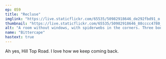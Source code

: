 ```yaml
---
ep: 059
title: "Recluse"
imglink: "https://live.staticflickr.com/65535/50982918646_de292fbd91_o.jpg"
thumbnail: "https://live.staticflickr.com/65535/50982918646_88cccc4780_q.jpg"
alt: "A room without windows, with spiderwebs in the corners. Three bodies coccooned in spider silk hang from the ceiling."
name: "Bittercape"
hastext: true
---
```

Ah yes, Hill Top Road. I love how we keep coming back. 